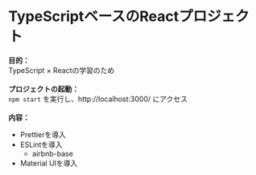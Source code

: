 # TypeScriptベースのReactプロジェクト

**目的：**<br />
TypeScript × Reactの学習のため
<br />
<br />
**プロジェクトの起動：**<br />
`npm start` を実行し、http://localhost:3000/ にアクセス
<br />
<br />
**内容：**<br />
- Prettierを導入
- ESLintを導入
  - airbnb-base  
- Material UIを導入
